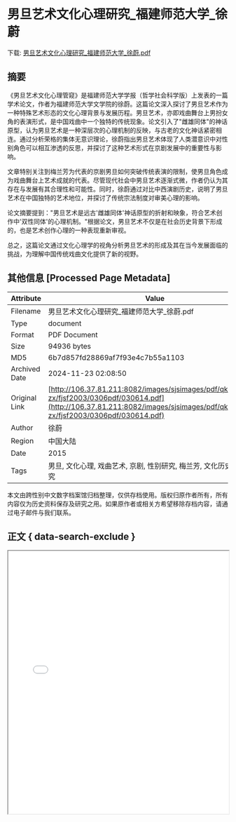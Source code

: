 # 男旦艺术文化心理研究_福建师范大学_徐蔚

<!-- tcd_download_link -->
下载: <a href="../男旦艺术文化心理研究_福建师范大学_徐蔚.pdf" download>男旦艺术文化心理研究_福建师范大学_徐蔚.pdf</a>
<!-- tcd_download_link_end -->

## 摘要

<!-- tcd_abstract -->
《男旦艺术文化心理管窥》是福建师范大学学报（哲学社会科学版）上发表的一篇学术论文，作者为福建师范大学文学院的徐蔚。这篇论文深入探讨了男旦艺术作为一种特殊艺术形态的文化心理背景与发展历程。男旦艺术，亦即戏曲舞台上男扮女角的表演形式，是中国戏曲中一个独特的传统现象。论文引入了"雌雄同体"的神话原型，认为男旦艺术是一种深层次的心理机制的反映，与古老的文化神话紧密相连。通过分析荣格的集体无意识理论，徐蔚指出男旦艺术体现了人类潜意识中对性别角色可以相互渗透的反思，并探讨了这种艺术形式在京剧发展中的重要性与影响。

文章特别关注到梅兰芳为代表的京剧男旦如何突破传统表演的限制，使男旦角色成为戏曲舞台上艺术成就的代表。尽管现代社会中男旦艺术逐渐式微，作者仍认为其存在与发展有其合理性和可能性。同时，徐蔚通过对比中西演剧历史，说明了男旦艺术在中国独特的艺术地位，并探讨了传统宗法制度对审美心理的影响。

论文摘要提到："男旦艺术是远古'雌雄同体'神话原型的折射和映象，符合艺术创作中'双性同体'的心理机制。"根据论文，男旦艺术不仅是在社会历史背景下形成的，也是艺术创作心理的一种表现重新审视。

总之，这篇论文通过文化心理学的视角分析男旦艺术的形成及其在当今发展面临的挑战，为理解中国传统戏曲文化提供了新的视野。

<!-- tcd_abstract_end -->

## 其他信息 [Processed Page Metadata]

| Attribute       | Value                                  |
|-----------------|----------------------------------------|
| Filename        | 男旦艺术文化心理研究_福建师范大学_徐蔚.pdf                             |
| Type            | document                                 |
| Format          | PDF Document                               |
| Size            | 94936 bytes                           |
| MD5             | 6b7d857fd28869af7f93e4c7b55a1103                                  |
| Archived Date   | 2024-11-23 02:08:50                             |
| Original Link   | [http://106.37.81.211:8082/images/sjsimages/pdf/qk/fjsfdxxb-zx/fjsf2003/0306pdf/030614.pdf](http://106.37.81.211:8082/images/sjsimages/pdf/qk/fjsfdxxb-zx/fjsf2003/0306pdf/030614.pdf)                         |
| Author          | 徐蔚                               |
| Region          | 中国大陆                               |
| Date            | 2015                                 |
| Tags            | 男旦, 文化心理, 戏曲艺术, 京剧, 性别研究, 梅兰芳, 文化历史, 艺术研究                                 |

本文由跨性别中文数字档案馆归档整理，仅供存档使用。版权归原作者所有，所有内容仅为历史资料保存及研究之用。如果原作者或相关方希望移除存档内容，请通过电子邮件与我们联系。

## 正文 { data-search-exclude }

<!-- tcd_main_text -->
<iframe src="../男旦艺术文化心理研究_福建师范大学_徐蔚.pdf" width="100%" height="600px">
    <p>无法显示PDF，请下载查看。</p>
</iframe>
<!-- tcd_main_text_end -->

